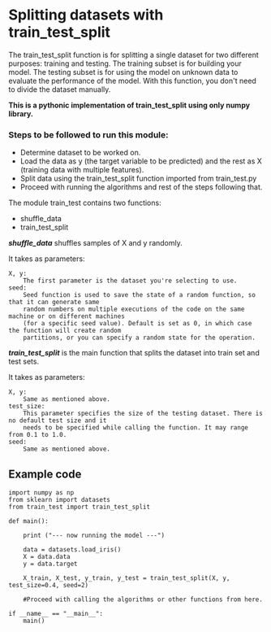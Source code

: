 # Splitting datasets with train_test_split

The train_test_split function is for splitting a single dataset for two different purposes: training and testing. The training subset is for building your model. The testing subset is for using the model on unknown data to evaluate the performance of the model. With this function, you don't need to divide the dataset manually.

**This is a pythonic implementation of train_test_split using only numpy library.**

### Steps to be followed to run this module:

- Determine dataset to be worked on.
- Load the data as y (the target variable to be predicted) and the rest as X (training data with multiple features).
- Split data using the train_test_split function imported from train_test.py
- Proceed with running the algorithms and rest of the steps following that.



The module train_test contains two functions:
- shuffle_data
- train_test_split

***shuffle_data*** shuffles samples of X and y randomly.

It takes as parameters:
```
X, y:   
    The first parameter is the dataset you're selecting to use.
seed:   
    Seed function is used to save the state of a random function, so that it can generate same 
    random numbers on multiple executions of the code on the same machine or on different machines 
    (for a specific seed value). Default is set as 0, in which case the function will create random 
    partitions, or you can specify a random state for the operation.
```

***train_test_split*** is the main function that splits the dataset into train set and test sets.

It takes as parameters:
```
X, y:   
    Same as mentioned above. 
test_size:
    This parameter specifies the size of the testing dataset. There is no default test size and it 
    needs to be specified while calling the function. It may range from 0.1 to 1.0.
seed:
    Same as mentioned above.
```


## Example code
```
import numpy as np
from sklearn import datasets
from train_test import train_test_split

def main():
    
    print ("--- now running the model ---")

    data = datasets.load_iris()
    X = data.data
    y = data.target

    X_train, X_test, y_train, y_test = train_test_split(X, y, test_size=0.4, seed=2)  

    #Proceed with calling the algorithms or other functions from here.

if __name__ == "__main__":
    main()
```